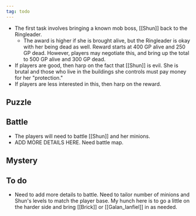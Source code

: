 ```yaml
---
tag: todo
---
```

* The first task involves bringing a known mob boss, [[Shun]] back to the Ringleader.
	* The award is higher if she is brought alive, but the Ringleader is okay with her being dead as well. Reward starts at 400 GP alive and 250 GP dead. However, players may negotiate this, and bring up the total to 500 GP alive and 300 GP dead.
* If players are good, then harp on the fact that [[Shun]] is evil. She is brutal and those who live in the buildings she controls must pay money for her "protection."
* If players are less interested in this, then harp on the reward. 
## Puzzle


## Battle
* The players will need to battle [[Shun]] and her minions. 
* ADD MORE DETAILS HERE. Need battle map.
## Mystery

## To do
* Need to add more details to battle. Need to tailor number of minions and Shun's levels to match the player base. My hunch here is to go a little on the harder side and bring [[Brick]] or [[Galan_Ianfiel]] in as needed.